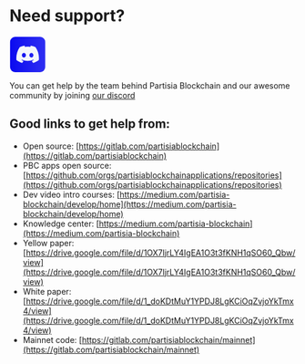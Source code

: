 # Need support?

<a target="_blank" href="https://discord.com/invite/5HX7j9xFS7">
  <svg width="64" height="64" viewBox="0 0 29 28" fill="none" xmlns="http://www.w3.org/2000/svg">
    <rect x="0.399994" width="28" height="28" rx="4" fill="url(#paint0_linear_410_3160)" />
    <path d="M20.6378 8.13731C19.4905 7.6109 18.2602 7.22306 16.9739 7.00093C16.9505 6.99664 16.9271 7.00736 16.915 7.02879C16.7568 7.3102 16.5815 7.67732 16.4588 7.96588C15.0753 7.75875 13.6989 7.75875 12.3437 7.96588C12.221 7.67091 12.0394 7.3102 11.8804 7.02879C11.8684 7.00807 11.845 6.99736 11.8215 7.00093C10.5359 7.22235 9.30566 7.61019 8.1577 8.13731C8.14776 8.14159 8.13924 8.14874 8.13359 8.15802C5.80004 11.6443 5.16078 15.0449 5.47438 18.4033C5.4758 18.4197 5.48502 18.4354 5.49779 18.4454C7.0374 19.5761 8.52877 20.2625 9.99245 20.7175C10.0159 20.7246 10.0407 20.716 10.0556 20.6967C10.4018 20.2239 10.7105 19.7254 10.9751 19.2011C10.9907 19.1704 10.9758 19.134 10.9439 19.1218C10.4543 18.9361 9.98819 18.7097 9.53979 18.4526C9.50432 18.4319 9.50148 18.3811 9.53411 18.3568C9.62847 18.2861 9.72286 18.2126 9.81296 18.1383C9.82926 18.1247 9.85198 18.1219 9.87114 18.1304C12.817 19.4754 16.0062 19.4754 18.9172 18.1304C18.9364 18.1211 18.9591 18.124 18.9761 18.1376C19.0662 18.2119 19.1606 18.2861 19.2557 18.3568C19.2883 18.3811 19.2862 18.4319 19.2507 18.4526C18.8023 18.7147 18.3361 18.9361 17.8459 19.1211C17.814 19.1333 17.7998 19.1704 17.8154 19.2011C18.0857 19.7246 18.3943 20.2232 18.7342 20.696C18.7484 20.716 18.7739 20.7246 18.7973 20.7175C20.2681 20.2625 21.7595 19.5761 23.2991 18.4454C23.3126 18.4354 23.3211 18.4204 23.3225 18.404C23.6978 14.5213 22.6939 11.1486 20.6612 8.15873C20.6562 8.14874 20.6477 8.14159 20.6378 8.13731ZM11.415 16.3584C10.5281 16.3584 9.79734 15.5441 9.79734 14.5442C9.79734 13.5442 10.5139 12.73 11.415 12.73C12.3231 12.73 13.0468 13.5514 13.0327 14.5442C13.0327 15.5441 12.3161 16.3584 11.415 16.3584ZM17.3961 16.3584C16.5092 16.3584 15.7784 15.5441 15.7784 14.5442C15.7784 13.5442 16.495 12.73 17.3961 12.73C18.3042 12.73 19.0279 13.5514 19.0137 14.5442C19.0137 15.5441 18.3042 16.3584 17.3961 16.3584Z" fill="#F3F6FB" />
    <defs>
      <linearGradient id="paint0_linear_410_3160" x1="0.399994" y1="28" x2="29.0588" y2="27.3086" gradientUnits="userSpaceOnUse">
        <stop stop-color="#0A0AF0" />
        <stop offset="1" stop-color="#2F2FF2" />
      </linearGradient>
    </defs>
  </svg>
</a>

You can get help by the team behind Partisia Blockchain and our awesome community by joining [our discord](https://discord.com/invite/5HX7j9xFS7)

## Good links to get help from:

- Open source: [https://gitlab.com/partisiablockchain](https://gitlab.com/partisiablockchain)
- PBC apps open source: [https://github.com/orgs/partisiablockchainapplications/repositories](https://github.com/orgs/partisiablockchainapplications/repositories)
- Dev video intro courses: [https://medium.com/partisia-blockchain/develop/home](https://medium.com/partisia-blockchain/develop/home)
- Knowledge center: [https://medium.com/partisia-blockchain](https://medium.com/partisia-blockchain)
- Yellow paper: [https://drive.google.com/file/d/1OX7ljrLY4IgEA1O3t3fKNH1qSO60_Qbw/view](https://drive.google.com/file/d/1OX7ljrLY4IgEA1O3t3fKNH1qSO60_Qbw/view)
- White paper: [https://drive.google.com/file/d/1_doKDtMuY1YPDJ8LgKCiOqZvjoYkTmx4/view](https://drive.google.com/file/d/1_doKDtMuY1YPDJ8LgKCiOqZvjoYkTmx4/view)
- Mainnet code: [https://gitlab.com/partisiablockchain/mainnet](https://gitlab.com/partisiablockchain/mainnet)
